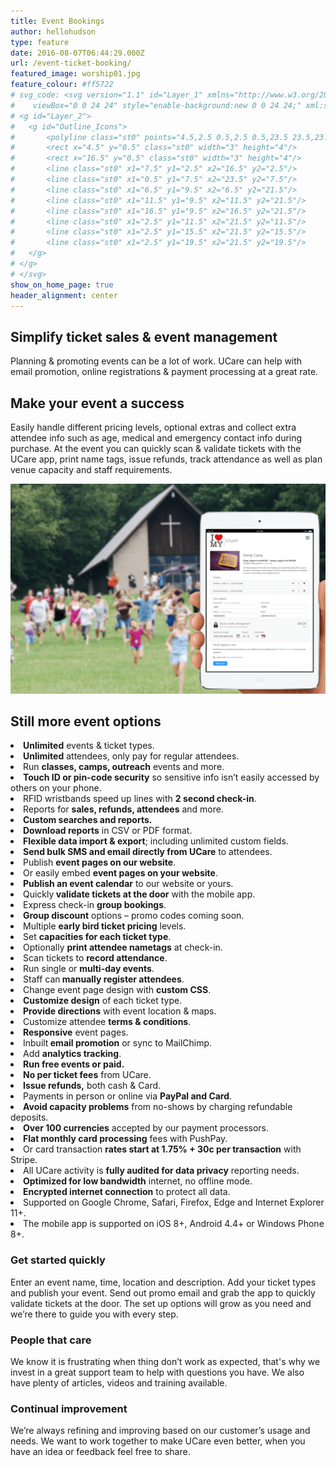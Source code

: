```yaml
---
title: Event Bookings
author: hellohudson
type: feature
date: 2016-08-07T06:44:29.000Z
url: /event-ticket-booking/
featured_image: worship01.jpg
feature_colour: #ff5722
# svg_code: <svg version="1.1" id="Layer_1" xmlns="http://www.w3.org/2000/svg" xmlns:xlink="http://www.w3.org/1999/xlink" x="0px" y="0px"
# 	 viewBox="0 0 24 24" style="enable-background:new 0 0 24 24;" xml:space="preserve">
# <g id="Layer_2">
# 	<g id="Outline_Icons">
# 		<polyline class="st0" points="4.5,2.5 0.5,2.5 0.5,23.5 23.5,23.5 23.5,2.5 19.5,2.5 		"/>
# 		<rect x="4.5" y="0.5" class="st0" width="3" height="4"/>
# 		<rect x="16.5" y="0.5" class="st0" width="3" height="4"/>
# 		<line class="st0" x1="7.5" y1="2.5" x2="16.5" y2="2.5"/>
# 		<line class="st0" x1="0.5" y1="7.5" x2="23.5" y2="7.5"/>
# 		<line class="st0" x1="6.5" y1="9.5" x2="6.5" y2="21.5"/>
# 		<line class="st0" x1="11.5" y1="9.5" x2="11.5" y2="21.5"/>
# 		<line class="st0" x1="16.5" y1="9.5" x2="16.5" y2="21.5"/>
# 		<line class="st0" x1="2.5" y1="11.5" x2="21.5" y2="11.5"/>
# 		<line class="st0" x1="2.5" y1="15.5" x2="21.5" y2="15.5"/>
# 		<line class="st0" x1="2.5" y1="19.5" x2="21.5" y2="19.5"/>
# 	</g>
# </g>
# </svg>
show_on_home_page: true
header_alignment: center
---
```


## Simplify ticket sales & event management

Planning & promoting events can be a lot of work. UCare can help with email promotion, online registrations & payment processing at a great rate.

## Make your event a success

Easily handle different pricing levels, optional extras and collect extra attendee info such as age, medical and emergency contact info during purchase. At the event you can quickly scan & validate tickets with the UCare app, print name tags, issue refunds, track attendance as well as plan venue capacity and staff requirements.

![](camp.png)

## Still more event options

<style>ul.checklist{padding:0} ul.checklist li{padding:2px 0 6px 36px;background:url(/wp-content/uploads/2016/10/check2.svg) no-repeat 0 0;list-style:none}</style><li><strong>Unlimited</strong> events &amp; ticket types.</li><li><strong>Unlimited</strong> attendees, only pay for regular attendees.</li><li>Run <strong>classes, camps, outreach</strong> events and more.</li><li><strong>Touch ID or pin-code security</strong> so sensitive info isn’t easily accessed by others on your phone.</li><li>RFID wristbands speed up lines with <strong>2 second check-in</strong>.</li><li>Reports for <strong>sales, refunds, attendees</strong> and more.</li><li><strong>Custom searches and reports.</strong></li><li><strong>Download reports</strong> in CSV or PDF format.</li><li><strong>Flexible data import &amp; export</strong>; including unlimited custom fields.</li><li><strong>Send bulk SMS and email directly from UCare</strong> to attendees.</li><li>Publish <strong>event pages on our website</strong>.</li><li>Or easily embed <strong>event pages on your website</strong>.</li><li><strong>Publish an event calendar</strong> to our website or yours.</li><li>Quickly<strong> validate tickets at the door</strong> with the mobile app.</li><li>Express check-in <strong>group bookings</strong>.</li><li><strong>Group discount</strong> options – promo codes coming soon.</li><li>Multiple <strong>early bird ticket pricing</strong> levels.</li><li>Set <strong>capacities for each ticket type</strong>.</li><li>Optionally <strong>print attendee nametags</strong> at check-in.</li><li>Scan tickets to <strong>record attendance</strong>.</li><li>Run single or <strong>multi-day events</strong>.</li><li>Staff can<strong> manually register attendees</strong>.</li><li>Change event page design with <strong>custom CSS</strong>.</li><li><strong>Customize design</strong> of each ticket type.</li><li><strong>Provide directions</strong> with event location &amp; maps.</li><li>Customize attendee <strong>terms &amp; conditions</strong>.</li><li><strong>Responsive</strong> event pages.</li><li>Inbuilt<strong> email promotion</strong> or sync to MailChimp.</li><li>Add <strong>analytics tracking</strong>.</li><li><strong>Run free events or paid.</strong></li><li><strong>No per ticket fees</strong> from UCare.</li><li><strong>Issue refunds,</strong> both cash &amp; Card.</li><li>Payments in person or online via <strong>PayPal and Card</strong>.</li><li><strong>Avoid capacity problems</strong> from no-shows by charging refundable deposits.</li><li><strong>Over 100 currencies</strong> accepted by our payment processors.</li><li><strong>Flat monthly card processing</strong> fees with PushPay.</li><li>Or card transaction <strong>rates start at 1.75% + 30c per transaction</strong> with Stripe.</li><li>All UCare activity is <strong>fully audited for data privacy</strong> reporting needs.</li><li><strong>Optimized for low bandwidth</strong> internet, no offline mode.</li><li><strong>Encrypted internet connection</strong> to protect all data.</li><li>Supported on Google Chrome, Safari, Firefox, Edge and Internet Explorer 11+.</li><li>The mobile app is supported on iOS 8+, Android 4.4+ or Windows Phone 8+.</li>

### Get started quickly

Enter an event name, time, location and description. Add your ticket types and publish your event. Send out promo email and grab the app to quickly validate tickets at the door. The set up options will grow as you need and we’re there to guide you with every step.

### People that care

We know it is frustrating when thing don’t work as expected, that's why we invest in a great support team to help with questions you have. We also have plenty of articles, videos and training available.

### Continual improvement

We’re always refining and improving based on our customer’s usage and needs. We want to work together to make UCare even better, when you have an idea or feedback feel free to share.